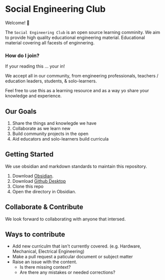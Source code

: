# Social Engineering Club

Welcome! 👋

The `Social Engineering Club` is an open source learning comminity.
We aim to provide high quality educational engineering material. 
Educational material covering all facests of enginnering. 

### How do I join?

If your reading this ... your in! 

We accept all in our community, from engineering professionals, teachers / education leaders, students, & solo-learners.

Feel free to use this as a learning resource and as a way yo share your knowledge and experience. 


## Our Goals

1. Share the things and knowlegde we have
2. Collaborate as we learn new
3. Build community projects in the open
4. Aid educators and solo-learners build curricula

## Getting Started

We use obsidian and markdown standards to maintain this repository.
1. Download [Obsidian](https://duckduckgo.com).
2. Download [Github Desktop](https://desktop.github.com/download/)
3. Clone this repo
4. Open the directory in Obsidian.

## Collaborate & Contribute

We look forward to collaborating with anyone that intersed. 

## Ways to contribute

- Add new curriculm that isn't currently covered. (e.g. Hardware, Mechanical, Electrical Engineering)
- Make a pull request a paticular document or subject matter
- Raise an issue with the content.
    - Is there missing context?
    - Are there any mistakes or needed corrections?
 
